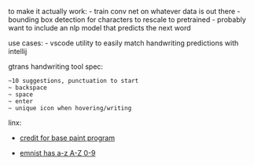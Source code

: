 to make it actually work:
    - train conv net on whatever data is out there
    - bounding box detection for characters to rescale to pretrained
    - probably want to include an nlp model that predicts the next word


use cases:
    - vscode utility to easily match handwriting predictions with intellij


gtrans handwriting tool spec:

    ~10 suggestions, punctuation to start
    ~ backspace
    ~ space
    ~ enter
    ~ unique icon when hovering/writing

linx:

* [credit for base paint program](https://gist.github.com/nikhilkumarsingh/85501ee2c3d8c0cfa9d1a27be5781f06)

* [emnist has a-z A-Z 0-9](https://www.nist.gov/itl/products-and-services/emnist-dataset)

